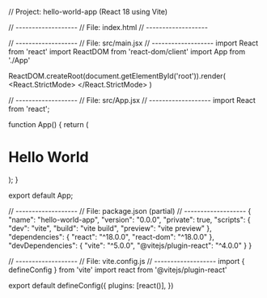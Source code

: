 // Project: hello-world-app (React 18 using Vite)

// ------------------- // File: index.html // -------------------

<!DOCTYPE html><html lang="en">
  <head>
    <meta charset="UTF-8" />
    <meta name="viewport" content="width=device-width, initial-scale=1.0" />
    <title>Hello World App</title>
  </head>
  <body>
    <div id="root"></div>
    <script type="module" src="/src/main.jsx"></script>
  </body>
</html>// ------------------- // File: src/main.jsx // ------------------- import React from 'react' import ReactDOM from 'react-dom/client' import App from './App'

ReactDOM.createRoot(document.getElementById('root')).render( <React.StrictMode> <App /> </React.StrictMode> )

// ------------------- // File: src/App.jsx // ------------------- import React from 'react';

function App() { return ( <div> <h1>Hello World</h1> </div> ); }

export default App;

// ------------------- // File: package.json (partial) // ------------------- { "name": "hello-world-app", "version": "0.0.0", "private": true, "scripts": { "dev": "vite", "build": "vite build", "preview": "vite preview" }, "dependencies": { "react": "^18.0.0", "react-dom": "^18.0.0" }, "devDependencies": { "vite": "^5.0.0", "@vitejs/plugin-react": "^4.0.0" } }

// ------------------- // File: vite.config.js // ------------------- import { defineConfig } from 'vite' import react from '@vitejs/plugin-react'

export default defineConfig({ plugins: [react()], })
